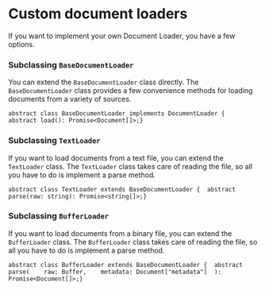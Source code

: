 Custom document loaders
=======================

If you want to implement your own Document Loader, you have a few options.

### Subclassing `BaseDocumentLoader`[​](#subclassing-basedocumentloader "Direct link to subclassing-basedocumentloader")

You can extend the `BaseDocumentLoader` class directly. The `BaseDocumentLoader` class provides a few convenience methods for loading documents from a variety of sources.

    abstract class BaseDocumentLoader implements DocumentLoader {  abstract load(): Promise<Document[]>;}

### Subclassing `TextLoader`[​](#subclassing-textloader "Direct link to subclassing-textloader")

If you want to load documents from a text file, you can extend the `TextLoader` class. The `TextLoader` class takes care of reading the file, so all you have to do is implement a parse method.

    abstract class TextLoader extends BaseDocumentLoader {  abstract parse(raw: string): Promise<string[]>;}

### Subclassing `BufferLoader`[​](#subclassing-bufferloader "Direct link to subclassing-bufferloader")

If you want to load documents from a binary file, you can extend the `BufferLoader` class. The `BufferLoader` class takes care of reading the file, so all you have to do is implement a parse method.

    abstract class BufferLoader extends BaseDocumentLoader {  abstract parse(    raw: Buffer,    metadata: Document["metadata"]  ): Promise<Document[]>;}